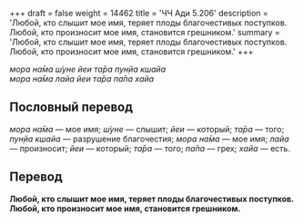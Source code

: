 +++
draft = false
weight = 14462
title = 'ЧЧ Ади 5.206'
description = 'Любой, кто слышит мое имя, теряет плоды благочестивых поступков. Любой, кто произносит мое имя, становится грешником.'
summary = 'Любой, кто слышит мое имя, теряет плоды благочестивых поступков. Любой, кто произносит мое имя, становится грешником.'
+++

_мора на̄ма ш́уне йеи та̄ра пун̣йа кшайа  
мора на̄ма лайа йеи та̄ра па̄па хайа_

## Пословный перевод

_мора_ _на̄ма_ — мое имя; _ш́уне_ — слышит; _йеи_ — который; _та̄ра_ — того; _пун̣йа_ _кшайа_ — разрушение благочестия; _мора_ _на̄ма_ — мое имя; _лайа_ — произносит; _йеи_ — который; _та̄ра_ — того; _па̄па_ — грех; _хайа_ — есть.

## Перевод

**Любой, кто слышит мое имя, теряет плоды благочестивых поступков. Любой, кто произносит мое имя, становится грешником.**
